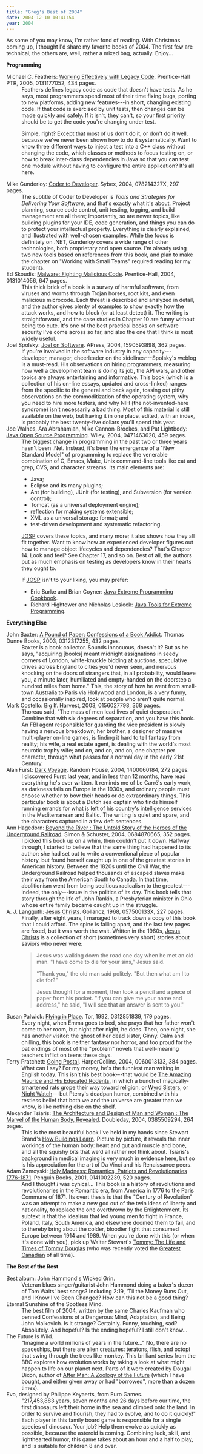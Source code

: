 ```yaml
---
title: "Greg's Best of 2004"
date: 2004-12-10 10:41:54
year: 2004
---
```

As some of you may know, I'm rather fond of reading.  With
Christmas coming up, I thought I'd share my favorite books of 2004.
The first few are technical; the others are, well, rather a mixed bag,
actually.  Enjoy...

<strong>Programming</strong>

<dl> <dt>Michael C. Feathers: <a href="http://www.amazon.com/exec/obidos/ASIN/0131177052">Working
Effectively with Legacy Code</a>.  Prentice-Hall PTR, 2005,
0131177052, 434 pages.</dt> <dd>Feathers defines legacy code as code that doesn't have tests.  As
he says, most programmers spend most of their time fixing bugs,
porting to new platforms, adding new features---in short, changing
existing code.  If that code is exercised by unit tests, then changes
can be made quickly and safely. If it isn't, they can't, so your first
priority should be to get the code you're changing under test.

Simple, right?  Except that most of us don't do it, or don't do it
well, because we've never been shown how to do it systematically. Want
to know three different ways to inject a test into a C++ class without
changing the code, which classes or methods to focus testing on, or
how to break inter-class dependencies in Java so that you can test one
module without having to configure the entire application? It's all
here.

</dd> <dt>Mike Gunderloy: <a href="http://www.amazon.com/exec/obidos/ASIN/078214327X">Coder
to Developer</a>.  Sybex, 2004, 078214327X, 297 pages.</dt> <dd>The subtitle of Coder to Developer is <em>Tools and
Strategies for Delivering Your Software</em>, and that's exactly what
it's about. Project planning, source code control, unit testing,
logging, and build management are all there; importantly, so are newer
topics, like building plugins for your IDE, code generation, and
things you can do to protect your intellectual property. Everything is
clearly explained, and illustrated with well-chosen examples. While
the focus is definitely on .NET, Gunderloy covers a wide range of
other technologies, both proprietary and open source. I'm already
using two new tools based on references from this book, and plan to
make the chapter on "Working with Small Teams" required reading for my
students.

</dd> <dt>Ed Skoudis: <a href="http://www.amazon.com/exec/obidos/ASIN/0131014056">Malware:
Fighting Malicious Code</a>.  Prentice-Hall, 2004, 0131014056,
647 pages.</dt> <dd>This thick brick of a book is a survey of harmful software, from
viruses and worms through Trojan horses, root kits, and even malicious
microcode.  Each threat is described and analyzed in detail, and the
author gives plenty of examples to show exactly how the attack works,
and how to block (or at least detect) it.  The writing is
straightforward, and the case studies in Chapter 10 are funny without
being too cute.  It's one of the best practical books on software
security I've come across so far, and also the one that I think is
most widely useful.

</dd> <dt>Joel Spolsky: <a href="http://www.amazon.com/exec/obidos/ASIN/1590593898">Joel on
Software</a>.  APress, 2004, 1590593898, 362 pages.</dt> <dd>If you're involved in the software industry in any
capacity---developer, manager, cheerleader on the
sidelines---Spolsky's weblog is a must-read.  His observations on
hiring programmers, measuring how well a development team is doing its
job, the API wars, and other topics are always entertaining and
informative. This book (which is a collection of his on-line essays,
updated and cross-linked) ranges from the specific to the general and
back again, tossing out pithy observations on the commoditization of
the operating system, why you need to hire more testers, and why NIH
(the not-invented-here syndrome) isn't necessarily a bad thing. Most
of this material is still available on the web, but having it in one
place, edited, with an index, is probably the best twenty-five dollars
you'll spend this year.

</dd> <dt>Joe Walnes, Ara Abrahamian, Mike Cannon-Brookes, and Pat
Lightbody: <a href="http://www.amazon.com/exec/obidos/ASIN/0471463620">Java
Open Source Programming</a>.  Wiley, 2004, 0471463620, 459
pages.</dt> <dd>The biggest change in programming in the past two or three years
hasn't been .Net.  Instead, it's been the emergence of a "New Standard
Model" of programming to replace the venerable combination of C,
Emacs, Make, Unix command-line tools like cat and grep, CVS, and
character streams.  Its main elements are:
<ul>
	<li>Java;</li>
	<li>Eclipse and its many plugins;</li>
	<li>Ant (for building), JUnit (for testing), and Subversion (for version control);</li>
	<li>Tomcat (as a universal deployment engine);</li>
	<li>reflection for making systems extensible;</li>
	<li>XML as a universal storage format; and</li>
	<li>test-driven development and systematic refactoring.</li>
</ul>
<a href="http://www.amazon.com/exec/obidos/ASIN/0471463620">JOSP</a>
covers these topics, and many more; it also shows how they all fit
together. Want to know how an experienced developer figures out how to
manage object lifecycles and dependencies? That's Chapter 14. Look and
feel? See Chapter 17, and so on. Best of all, the authors put as much
emphasis on testing as developers know in their hearts they ought
to.

If <a href="http://www.amazon.com/exec/obidos/ASIN/0471463620">JOSP</a>
isn't to your liking, you may prefer:
<ul>
	<li>Eric Burke and Brian Coyner: <a href="http://www.amazon.com/exec/obidos/ASIN/0596003870">Java
Extreme Programming Cookbook</a>.</li>
	<li>Richard Hightower and Nicholas Lesieck: <a href="http://www.amazon.com/exec/obidos/ASIN/047120708X">Java
Tools for Extreme Programming</a>.</li>
</ul>
</dd> </dl><strong>Everything Else</strong>

<dl> <dt>John Baxter: <a href="http://www.amazon.com/exec/obidos/ASIN/0312317255">A Pound
of Paper: Confessions of a Book Addict</a>.  Thomas Dunne
Books, 2003, 0312317255, 432 pages.</dt> <dd>Baxter is a book collector.  Sounds innocuous, doesn't it?  But as
he says, "acquiring [books] meant midnight assignations in seedy
corners of London, white-knuckle bidding at auctions, speculative
drives across England to cities you'd never seen, and nervous knocking
on the doors of strangers that, in all probability, would leave you, a
minute later, humiliated and empty-handed on the doorstep a hundred
miles from home."  This, the story of how he went from small-town
Australia to Paris via Hollywood and London, is a very funny, and
occasionally inspired, look at people who aren't quite normal.

</dd> <dt>Mark Costello: <a href="http://www.amazon.com/exec/obidos/ASIN/0156027798">Big
If</a>.  Harvest, 2003, 0156027798, 368 pages.</dt> <dd>Thoreau said, "The mass of men lead lives of quiet desperation."
Combine that with six degrees of separation, and you have this book.
An FBI agent responsible for guarding the vice president is slowly
having a nervous breakdown; her brother, a designer of massive
multi-player on-line games, is finding it hard to tell fantasy from
reality; his wife, a real estate agent, is dealing with the world's
most neurotic trophy wife; and on, and on, and on, one chapter per
character, through what passes for a normal day in the early 21st
Century.

</dd> <dt>Alan Furst: <a href="http://www.amazon.com/exec/obidos/ASIN/1400060184">Dark
Voyage</a>.  Random House, 2004, 1400060184, 272 pages.</dt> <dd>I discovered Furst last year, and in less than 12 months, have read
everything he's ever written.  It reminds me of Le Carré's
early work, as darkness falls on Europe in the 1930s, and ordinary
people must choose whether to bow their heads or do extraordinary
things.  This particular book is about a Dutch sea captain who finds
himself running errands for what is left of his country's intelligence
services in the Mediterranean and Baltic.  The writing is quiet and
spare, and the characters captured in a few deft sentences.

</dd> <dt>Ann Hagedorn: <a href="http://www.amazon.com/exec/obidos/ASIN/0684870665">Beyond
the River : The Untold Story of the Heroes of the Underground
Railroad</a>.  Simon & Schuster, 2004, 0684870665, 352
pages.</dt> <dd>I picked this book up on a whim, then couldn't put it down.
Halfway through, I started to believe that the same thing had happened
to its author: she had set out to write a conventional piece of
popular history, but found herself caught up in one of the greatest
stories in American history.  Between the 1820s until the Civil War,
the Underground Railroad helped thousands of escaped slaves make their
way from the American South to Canada.  In that time, abolitionism
went from being seditious radicalism to the greatest---indeed, the
only---issue in the politics of its day.  This book tells that story
through the life of John Rankin, a Presbyterian minister in Ohio whose
entire family became caught up in the struggle.

</dd> <dt>A. J. Langguth: <a href="http://www.amazon.com/exec/obidos/ASIN/057500133X">Jesus
Christs</a>.  Gollancz, 1968, 057500133X, 227 pages.</dt> <dd>Finally, after eight years, I managed to track down a copy of this
book that I could afford.  The spine is falling apart, and the last
few pages are foxed, but it was worth the wait.  Written in the 1960s,
<a href="http://www.amazon.com/exec/obidos/ASIN/057500133X">Jesus
Christs</a> is a collection of short (sometimes very short)
stories about saviors who never were:
<blockquote>Jesus was walking down the road one day when he met an old man.
"I have come to die for your sins," Jesus said.

"Thank you," the old man said politely. "But then what am I to
die for?"

Jesus thought for a moment, then took a pencil and a piece of
paper from his pocket.  "If you can give me your name and address,"
he said, "I will see that an answer is sent to you."</blockquote>
</dd> <dt>Susan Palwick: <a href="http://www.amazon.com/exec/obidos/ASIN/0312851839">Flying
in Place</a>.  Tor, 1992, 0312851839, 179 pages.</dt> <dd>Every night, when Emma goes to bed, she prays that her father won't
come to her room, but night after night, he does.  Then, one night,
she has another visitor: the ghost of her dead sister, Ginny.  Calm
and chilling, this book is neither fantasy nor horror, and too proud
for the pat endings of most of the "problem" novels that well-meaning
teachers inflict on teens these days.

</dd> <dt>Terry Pratchett: <a href="http://www.amazon.com/exec/obidos/ASIN/0060013133">Going
Postal</a>.  HarperCollins, 2004, 0060013133, 384 pages.</dt> <dd>What can I say?  For my money, he's the funniest man writing in
English today.  This isn't his best book---that would be <a href="http://www.amazon.com/exec/obidos/ASIN/0060012358">The
Amazing Maurice and His Educated Rodents</a>, in which a bunch
of magically-smartened rats grope their way toward religion, or <a href="http://www.amazon.com/exec/obidos/ASIN/0061020664">Wyrd
Sisters</a>, or <a href="http://www.amazon.com/exec/obidos/ASIN/0060013125">Night
Watch</a>---but Pterry's deadpan humor, combined with his
restless belief that both we and the universe are greater than we
know, is like nothing else on the shelf.

</dd> <dt>Alexander Tsiaris: <a href="http://www.amazon.com/exec/obidos/ASIN/0385509294">The
Architecture and Design of Man and Woman : The Marvel of the Human
Body, Revealed</a>.  Doubleday, 2004, 0385509294, 264
pages.</dt> <dd>This is the most beautiful book I've held in my hands since Stewart
Brand's <a href="http://www.amazon.com/exec/obidos/ASIN/0140139966">How
Buildings Learn</a>.  Picture by picture, it reveals the inner
workings of the human body: heart and gut and muscle and bone, and all
the squishy bits that we'd all rather not think about.  Tsiaris's
background in medical imaging is very much in evidence here, but so is
his appreciation for the art of Da Vinci and his Renaissance
peers.

</dd> <dt>Adam Zamoyski: <a href="http://www.amazon.com/exec/obidos/ASIN/0141002239">Holy
Madness: Romantics, Patriots and Revolutionaries 1776-1871</a>.
Penguin Books, 2001, 0141002239, 520 pages.</dt> <dd>And I thought <em>I</em> was cynical...  This book is a history of
revolutions and revolutionaries in the Romantic era, from America in
1776 to the Paris Commune of 1871.  Its overt thesis is that the
"Century of Revolution" was an attempt to make a new god out of the
twin ideas of liberty and nationality, to replace the one overthrown
by the Enlightenment.  Its subtext is that the idealism that led young
men to fight in France, Poland, Italy, South America, and elsewhere
doomed them to fail, and to thereby bring about the colder, bloodier
fight that consumed Europe between 1914 and 1989.  When you're done
with this (or when it's done with you), pick up Walter Stewart's <a href="http://www.amazon.com/exec/obidos/ASIN/1552783820">Tommy:
The Life and Times of Tommy Douglas</a> (who was recently voted
the <a href="http://www.cbc.ca/greatest/top_ten/nominee/douglas-tommy.html">Greatest
Canadian</a> of all time).

</dd> </dl><strong>The Best of the Rest</strong>

<dl> <dt>Best album: John Hammond's Wicked Grin.</dt> <dd>Veteran blues singer/guitarist John Hammond doing a baker's dozen
of Tom Waits' best songs?  Including 2:19, 'Til the
Money Runs Out, and I Know I've Been Changed?  How
can this not be a good thing?

</dd> <dt>Eternal Sunshine of the Spotless Mind.</dt> <dd>The best film of 2004, written by the same Charles Kaufman who
penned Confessions of a Dangerous Mind,
Adaptation, and Being John Malkovich.  Is it
strange?  Certainly.  Funny, touching, sad?  Absolutely.  And hopeful?
Is the ending hopeful?  I still don't know...

</dd> <dt>The Future Is Wild.</dt> <dd>"Imagine a world millions of years in the future..."  No, there are
no spaceships, but there are alien creatures: teratons, flish, and
octopi that swing through the trees like monkey.  This brilliant
series from the BBC explores how evolution works by taking a look at
what might happen to life on our planet next.  Parts of it were
created by Dougal Dixon, author of <a href="http://www.amazon.com/exec/obidos//0312194331">After Man:
A Zoology of the Future</a> (which I have bought, and either
given away or had "borrowed", more than a dozen times).

</dd> <dt>Evo, designed by Philippe Keyaerts, from Euro Games.</dt> <dd>"217,453,883 years, seven months and 26 days before our time, the
first dinosaurs left their home in the sea and climbed onto the
land. In order to survive and flourish, they had to evolve, and to do
it quickly!"  Each player in this family board game is responsible for
a single species of dinosaur.  Your job?  Help them evolve as quickly
as possible, because the asteroid is coming.  Combining luck, skill,
and lighthearted humor, this game takes about an hour and a half to
play, and is suitable for children 8 and over.

</dd> </dl>
